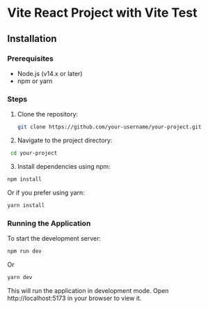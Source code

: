 # Vite React Project with Vite Test

## Installation

### Prerequisites

- Node.js (v14.x or later)
- npm or yarn

### Steps

1. Clone the repository:

   ```bash
   git clone https://github.com/your-username/your-project.git

   ```

2. Navigate to the project directory:

```bash
 cd your-project
```

3. Install dependencies using npm:

```bash
npm install

```

Or if you prefer using yarn:

```bash
yarn install


```

### Running the Application

To start the development server:

```bash
npm run dev
```

Or

```bash
yarn dev

```

This will run the application in development mode. Open http://localhost:5173 in your browser to view it.
